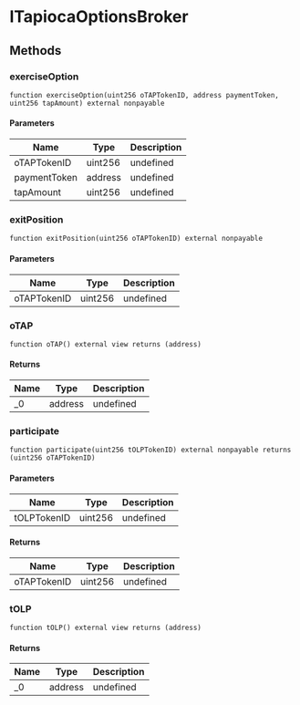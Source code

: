 # ITapiocaOptionsBroker









## Methods

### exerciseOption

```solidity
function exerciseOption(uint256 oTAPTokenID, address paymentToken, uint256 tapAmount) external nonpayable
```





#### Parameters

| Name | Type | Description |
|---|---|---|
| oTAPTokenID | uint256 | undefined |
| paymentToken | address | undefined |
| tapAmount | uint256 | undefined |

### exitPosition

```solidity
function exitPosition(uint256 oTAPTokenID) external nonpayable
```





#### Parameters

| Name | Type | Description |
|---|---|---|
| oTAPTokenID | uint256 | undefined |

### oTAP

```solidity
function oTAP() external view returns (address)
```






#### Returns

| Name | Type | Description |
|---|---|---|
| _0 | address | undefined |

### participate

```solidity
function participate(uint256 tOLPTokenID) external nonpayable returns (uint256 oTAPTokenID)
```





#### Parameters

| Name | Type | Description |
|---|---|---|
| tOLPTokenID | uint256 | undefined |

#### Returns

| Name | Type | Description |
|---|---|---|
| oTAPTokenID | uint256 | undefined |

### tOLP

```solidity
function tOLP() external view returns (address)
```






#### Returns

| Name | Type | Description |
|---|---|---|
| _0 | address | undefined |




